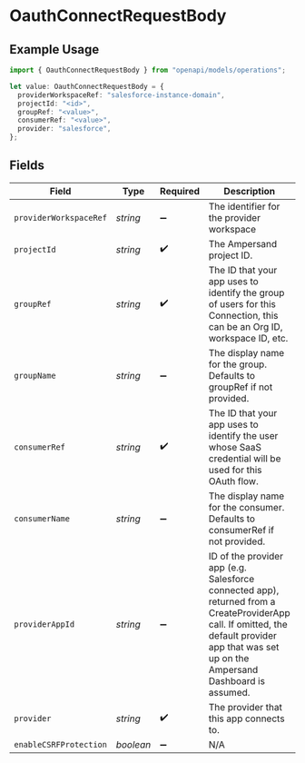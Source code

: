 # OauthConnectRequestBody

## Example Usage

```typescript
import { OauthConnectRequestBody } from "openapi/models/operations";

let value: OauthConnectRequestBody = {
  providerWorkspaceRef: "salesforce-instance-domain",
  projectId: "<id>",
  groupRef: "<value>",
  consumerRef: "<value>",
  provider: "salesforce",
};
```

## Fields

| Field                                                                                                                                                                                       | Type                                                                                                                                                                                        | Required                                                                                                                                                                                    | Description                                                                                                                                                                                 | Example                                                                                                                                                                                     |
| ------------------------------------------------------------------------------------------------------------------------------------------------------------------------------------------- | ------------------------------------------------------------------------------------------------------------------------------------------------------------------------------------------- | ------------------------------------------------------------------------------------------------------------------------------------------------------------------------------------------- | ------------------------------------------------------------------------------------------------------------------------------------------------------------------------------------------- | ------------------------------------------------------------------------------------------------------------------------------------------------------------------------------------------- |
| `providerWorkspaceRef`                                                                                                                                                                      | *string*                                                                                                                                                                                    | :heavy_minus_sign:                                                                                                                                                                          | The identifier for the provider workspace                                                                                                                                                   | salesforce-instance-domain                                                                                                                                                                  |
| `projectId`                                                                                                                                                                                 | *string*                                                                                                                                                                                    | :heavy_check_mark:                                                                                                                                                                          | The Ampersand project ID.                                                                                                                                                                   |                                                                                                                                                                                             |
| `groupRef`                                                                                                                                                                                  | *string*                                                                                                                                                                                    | :heavy_check_mark:                                                                                                                                                                          | The ID that your app uses to identify the group of users for this Connection, this can be an Org ID, workspace ID, etc.                                                                     |                                                                                                                                                                                             |
| `groupName`                                                                                                                                                                                 | *string*                                                                                                                                                                                    | :heavy_minus_sign:                                                                                                                                                                          | The display name for the group. Defaults to groupRef if not provided.                                                                                                                       |                                                                                                                                                                                             |
| `consumerRef`                                                                                                                                                                               | *string*                                                                                                                                                                                    | :heavy_check_mark:                                                                                                                                                                          | The ID that your app uses to identify the user whose SaaS credential will be used for this OAuth flow.                                                                                      |                                                                                                                                                                                             |
| `consumerName`                                                                                                                                                                              | *string*                                                                                                                                                                                    | :heavy_minus_sign:                                                                                                                                                                          | The display name for the consumer. Defaults to consumerRef if not provided.                                                                                                                 |                                                                                                                                                                                             |
| `providerAppId`                                                                                                                                                                             | *string*                                                                                                                                                                                    | :heavy_minus_sign:                                                                                                                                                                          | ID of the provider app (e.g. Salesforce connected app), returned from a CreateProviderApp call. If omitted, the default provider app that was set up on the Ampersand Dashboard is assumed. |                                                                                                                                                                                             |
| `provider`                                                                                                                                                                                  | *string*                                                                                                                                                                                    | :heavy_check_mark:                                                                                                                                                                          | The provider that this app connects to.                                                                                                                                                     | salesforce                                                                                                                                                                                  |
| `enableCSRFProtection`                                                                                                                                                                      | *boolean*                                                                                                                                                                                   | :heavy_minus_sign:                                                                                                                                                                          | N/A                                                                                                                                                                                         |                                                                                                                                                                                             |